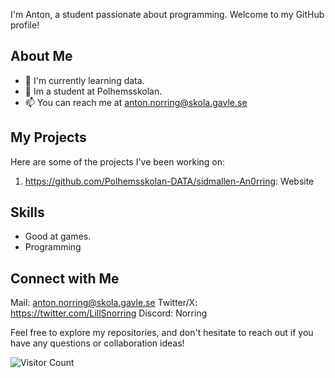 
I'm Anton, a student passionate about programming. Welcome to my GitHub profile!

## About Me

- 🌱 I'm currently learning data.
- 💼 Im a student at Polhemsskolan.
- 📫 You can reach me at anton.norring@skola.gavle.se

## My Projects

Here are some of the projects I've been working on:

1. https://github.com/Polhemsskolan-DATA/sidmallen-An0rring: Website

## Skills

- Good at games.
- Programming

## Connect with Me
Mail: anton.norring@skola.gavle.se
Twitter/X: https://twitter.com/LillSnorring
Discord: Norring

Feel free to explore my repositories, and don't hesitate to reach out if you have any questions or collaboration ideas!

![Visitor Count](https://visitor-badge.laobi.icu/badge?page_id=An0rring)
